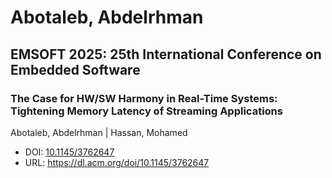 # Abotaleb, Abdelrhman

## EMSOFT 2025: 25th International Conference on Embedded Software

### The Case for HW/SW Harmony in Real-Time Systems: Tightening Memory Latency of Streaming Applications
Abotaleb, Abdelrhman | Hassan, Mohamed
* DOI: [10.1145/3762647](https://doi.org/10.1145/3762647)
* URL: <https://dl.acm.org/doi/10.1145/3762647>

